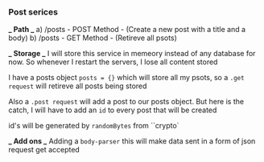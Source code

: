 ### Post serices

**_ Path _**
a) /posts - POST Method - (Create a new post with a title and a body)
b) /posts - GET Method - (Retireve all psots)

**_ Storage _**
I will store this service in memeory instead of any database for now. So whenever I restart the servers, I lose all content stored

I have a posts object `posts = {}` which will store all my psots, so a `.get request` will retireve all posts being stored

Also a `.post request` will add a post to our posts object. But here is the catch, I will have to add an `id` to every post that will be created

id's will be generated by `randomBytes` from ``crypto`

**_ Add ons _**
Adding a `body-parser` this will make data sent in a form of json request get accepted
